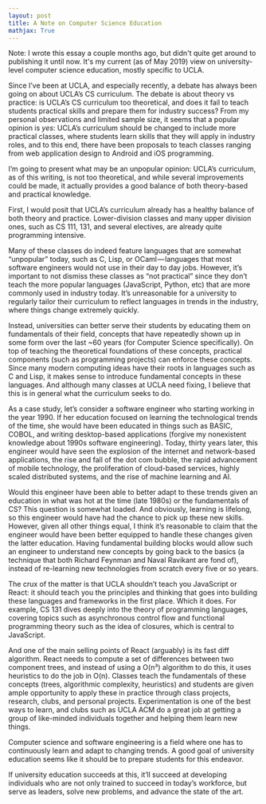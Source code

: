 ```yaml
---
layout: post
title: A Note on Computer Science Education
mathjax: True
---
```


Note: I wrote this essay a couple months ago, but didn't quite get around to publishing it until now. It's my current (as of May 2019) view on university-level computer science education, mostly specific to UCLA.

Since I’ve been at UCLA, and especially recently, a debate has always been going on about UCLA’s CS curriculum. The debate is about theory vs practice: is UCLA’s CS curriculum too theoretical, and does it fail to teach students practical skills and prepare them for industry success? From my personal observations and limited sample size, it seems that a popular opinion is *yes*: UCLA’s curriculum should be changed to include more practical classes, where students learn skills that they will apply in industry roles, and to this end, there have been proposals to teach classes ranging from web application design to Android and iOS programming.

I’m going to present what may be an unpopular opinion: UCLA’s curriculum, as of this writing, is not too theoretical, and while several improvements could be made, it actually provides a good balance of both theory-based and practical knowledge.

First, I would posit that UCLA’s curriculum already has a healthy balance of both theory and practice. Lower-division classes and many upper division ones, such as CS 111, 131, and several electives, are already quite programming intensive. 

Many of these classes do indeed feature languages that are somewhat “unpopular” today, such as C, Lisp, or OCaml — languages that most software engineers would not use in their day to day jobs. However, it’s important to not dismiss these classes as “not practical” since they don’t teach the more popular languages (JavaScript, Python, etc) that are more commonly used in industry today. It’s unreasonable for a university to regularly tailor their curriculum to reflect languages in trends in the industry, where things change extremely quickly. 

Instead, universities can better serve their students by educating them on fundamentals of their field, concepts that have repeatedly shown up in some form over the last ~60 years (for Computer Science specifically). On top of teaching the theoretical foundations of these concepts, practical components (such as programming projects) can enforce these concepts. Since many modern computing ideas have their roots in languages such as C and Lisp, it makes sense to introduce fundamental concepts in these languages. And although many classes at UCLA need fixing, I believe that this is in general what the curriculum seeks to do.

As a case study, let’s consider a software engineer who starting working in the year 1990. If her education focused on learning the technological trends of the time, she would have been educated in things such as BASIC, COBOL, and writing desktop-based applications (forgive my nonexistent knowledge about 1990s software engineering). Today, thirty years later, this engineer would have seen the explosion of the internet and network-based applications, the rise and fall of the dot com bubble, the rapid advancement of mobile technology, the proliferation of cloud-based services, highly scaled distributed systems, and the rise of machine learning and AI.

Would this engineer have been able to better adapt to these trends given an education in what was hot at the time (late 1980s) or the fundamentals of CS? This question is somewhat loaded. And obviously, learning is lifelong, so this engineer would have had the chance to pick up these new skills. However, given all other things equal, I think it’s reasonable to claim that the engineer would have been better equipped to handle these changes given the latter education. Having fundamental building blocks would allow such an engineer to understand new concepts by going back to the basics (a technique that both Richard Feynman and Naval Ravikant are fond of), instead of re-learning new technologies from scratch every five or so years.

The crux of the matter is that UCLA shouldn’t teach you JavaScript or React: it should teach you the principles and thinking that goes into building these languages and frameworks in the first place. Which it does. For example, CS 131 dives deeply into the theory of programming languages, covering topics such as asynchronous control flow and functional programming theory such as the idea of closures, which is central to JavaScript. 

And one of the main selling points of React (arguably) is its fast diff algorithm. React needs to compute a set of differences between two component trees, and instead of using a O(n³) algorithm to do this, it uses heuristics to do the job in O(n). Classes teach the fundamentals of these concepts (trees, algorithmic complexity, heuristics) and students are given ample opportunity to apply these in practice through class projects, research, clubs, and personal projects. Experimentation is one of the best ways to learn, and clubs such as UCLA ACM do a great job at getting a group of like-minded individuals together and helping them learn new things.

Computer science and software engineering is a field where one has to continuously learn and adapt to changing trends. A good goal of university education seems like it should be to prepare students for this endeavor.

If university education succeeds at this, it’ll succeed at developing individuals who are not only trained to succeed in today’s workforce, but serve as leaders, solve new problems, and advance the state of the art.
